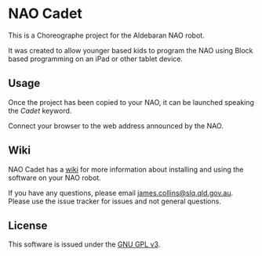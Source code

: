 # NAO Cadet

This is a Choreographe project for the Aldebaran NAO robot.

It was created to allow younger based kids to program the NAO using Block based programming on an iPad or other tablet device.

## Usage

Once the project has been copied to your NAO, it can be launched speaking the *Cadet* keyword.

Connect your browser to the web address announced by the NAO.

## Wiki

NAO Cadet has a [wiki](https://gitlab.com/nomadjimbob/nao-cadet/wikis/home) for more information about installing and using the software on your NAO robot.

If you have any questions, please email james.collins@slq.qld.gov.au. Please use the issue tracker for issues and not general questions.


## License

This software is issued under the [GNU GPL v3](./LICENSE).
